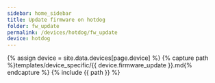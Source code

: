 ```yaml
---
sidebar: home_sidebar
title: Update firmware on hotdog
folder: fw_update
permalink: /devices/hotdog/fw_update
device: hotdog
---
```

{% assign device = site.data.devices[page.device] %}
{% capture path %}templates/device_specific/{{ device.firmware_update }}.md{% endcapture %}
{% include {{ path }} %}
